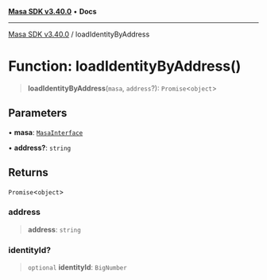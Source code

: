 [**Masa SDK v3.40.0**](../README.md) • **Docs**

***

[Masa SDK v3.40.0](../globals.md) / loadIdentityByAddress

# Function: loadIdentityByAddress()

> **loadIdentityByAddress**(`masa`, `address`?): `Promise`\<`object`\>

## Parameters

• **masa**: [`MasaInterface`](../interfaces/MasaInterface.md)

• **address?**: `string`

## Returns

`Promise`\<`object`\>

### address

> **address**: `string`

### identityId?

> `optional` **identityId**: `BigNumber`
